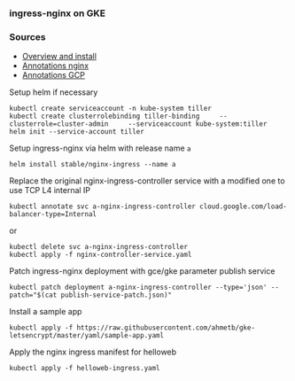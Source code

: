 ### ingress-nginx on GKE

### Sources
* [Overview and install](https://github.com/kubernetes/ingress-nginx)
* [Annotations nginx](https://github.com/kubernetes/ingress-nginx/blob/master/docs/user-guide/annotations.md)
* [Annotations GCP](https://github.com/kubernetes/ingress-gce/blob/master/docs/annotations.md)


Setup helm if necessary

```
kubectl create serviceaccount -n kube-system tiller
kubectl create clusterrolebinding tiller-binding     --clusterrole=cluster-admin     --serviceaccount kube-system:tiller
helm init --service-account tiller
```

Setup ingress-nginx via helm with release name `a`
```
helm install stable/nginx-ingress --name a
```

Replace the original nginx-ingress-controller service with a modified one to use TCP L4 internal IP
```
kubectl annotate svc a-nginx-ingress-controller cloud.google.com/load-balancer-type=Internal
```
or
```
kubectl delete svc a-nginx-ingress-controller
kubectl apply -f nginx-controller-service.yaml
```

Patch ingress-nginx deployment with gce/gke parameter publish service 
```
kubectl patch deployment a-nginx-ingress-controller --type='json' --patch="$(cat publish-service-patch.json)"
```

Install a sample app
```
kubectl apply -f https://raw.githubusercontent.com/ahmetb/gke-letsencrypt/master/yaml/sample-app.yaml
```

Apply the nginx ingress manifest for helloweb
```
kubectl apply -f helloweb-ingress.yaml
```

